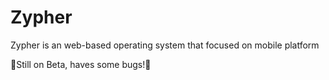 # Zypher
Zypher is an web-based operating system that focused on mobile platform

🚧Still on Beta, haves some bugs!🚧
